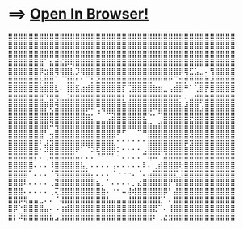 
# ==> [Open In Browser!](https://pvppoverty.github.io/Image-to-Braille-MC-Colored/)

⣿⣿⣿⣿⣿⣿⣿⣿⣿⣿⣿⣿⣿⣿⣿⣿⣿⣿⣿⣿⣿⣿⣿⣿⣿⣿⣿⣿⣿⣿⣿⣿⣿⣿⣿⣿⣿⣿⣿⣿⣿⣿⣿⣿
⣿⣿⣿⣿⣿⣿⣿⣿⣿⣿⣿⣿⣿⣿⣿⣿⣿⣿⣿⣿⣿⣿⣿⣿⣿⣿⣿⣿⣿⣿⣿⣿⣿⣿⣿⣿⣿⣿⣿⣿⣿⣿⣿⣿
⣿⣿⣿⣿⣿⣿⣿⣿⣿⣿⣿⣿⣿⣿⣿⣿⣿⣿⣿⣿⣿⣿⣿⣿⣿⣿⣿⣿⣿⣿⣿⣿⣿⣿⣿⣿⣿⣿⣿⣿⣿⣿⣿⣿
⣿⣿⣿⣿⣿⣿⣿⠁⣦⣾⣮⡿⢿⣿⣿⣿⣿⣿⣿⣿⣿⣿⣿⣿⣿⣿⣿⣿⣿⣿⣿⣿⣿⣿⣿⣿⣿⣿⣿⣿⣿⣿⣿⣿
⣿⣿⣿⣿⣿⣿⡿⣲⣿⢿⢿⣿⣇⡹⢿⣿⣿⣿⣿⣿⣿⣿⣿⣿⣿⣿⣿⣿⣿⣿⣿⣿⣿⡿⢿⣋⣡⣀⠄⢻⣿⣿⣿⣿
⣿⣿⣿⣿⣿⣿⡧⣿⣿⠁⠈⢹⣿⠆⠂⠉⡋⣝⣿⣿⣿⣿⣿⣿⣿⣿⣿⣿⠿⠿⠿⠟⢉⣺⡾⠿⣿⣿⣷⣼⣿⣿⣿⣿
⣿⣿⣿⣿⣿⣿⣷⣿⣿⣇⠄⢸⣿⣯⣴⣾⣿⣿⣿⣿⣿⣿⡏⢉⣿⣿⣿⣿⣷⣶⣀⢠⣾⣿⠛⠁⢁⣿⡟⣿⣿⣿⣿⣿
⣿⣿⣿⣿⣿⣿⣿⠙⣿⢿⣄⣨⣿⣿⣿⣿⣿⣿⣿⣿⣿⣿⡇⢸⣿⣿⣿⣿⣿⣿⣿⣿⣿⠆⠄⣠⣾⣿⣳⣿⣿⣿⣿⣿
⣿⣿⣿⣿⣿⣿⣿⡿⡿⣻⣿⣿⣿⣿⣿⣿⣿⠿⣿⣿⣿⣿⣿⣿⣿⣿⣿⣿⣿⣿⣿⣿⣿⣧⣼⣿⣿⢡⣿⣿⣿⣿⣿⣿
⣿⣿⣿⣿⣿⣿⣿⣷⣾⣿⣿⣿⣿⣿⣿⣥⠄⠘⠈⠛⣻⣿⣿⣿⣿⣿⡿⠫⠄⠛⣿⣿⣿⣿⣿⣿⣿⣿⣿⣿⣿⣿⣿⣿
⣿⣿⣿⣿⣿⣿⣿⣿⣻⣿⣿⣿⣿⣿⣿⣿⣷⣶⣶⣾⣿⣿⣿⣿⣿⣿⣿⣤⣀⣴⣿⣿⣿⣿⣿⣷⣿⣿⣿⣿⣿⣿⣿⣿
⣿⣿⣿⣿⣿⣿⣿⠏⣀⣾⣿⣿⣿⣿⣿⣿⣿⣿⣿⣿⣿⡿⠟⠉⠉⠛⠿⣿⣿⣿⣿⣿⣿⣿⣿⢿⣿⣿⣿⣿⣿⣿⣿⣿
⣿⣿⣿⣿⣿⣿⡟⢠⢾⣿⣿⣿⣿⣿⣿⣿⣿⣿⣿⣿⡏⠄⠄⠄⠄⠄⠄⣿⣿⣿⣿⣿⣿⣿⣿⢽⣿⣿⣿⣿⣿⣿⣿⣿
⣿⣿⣿⣿⣿⣿⠄⣻⣿⣿⣿⣿⣿⡿⠋⠙⣻⣟⣿⣿⣿⡂⠄⠄⠄⠄⢀⣿⣿⣿⣿⣿⣿⣿⣷⣿⣿⣿⣿⣿⣿⣿⣿⣿
⣿⣿⣿⣿⣿⡏⠄⢀⢿⣿⣿⣿⣿⣤⠄⠄⠄⠘⠋⠋⠃⠂⠄⠄⠄⠄⠉⢿⠯⠁⣼⣿⣿⣿⣿⣿⣿⣿⣿⣿⣿⣿⣿⣿
⣿⣿⣿⣿⣿⠄⠄⠄⠸⣿⣿⣿⣿⣿⣧⡀⠄⠄⠄⠄⢠⠄⠄⠄⠄⠄⠇⠄⢀⣾⣿⣿⣿⢗⣿⣿⣿⣿⣿⣿⣿⣿⣿⣿
⣿⣿⣿⣿⠁⠄⠄⠄⠈⢻⣿⣿⣿⣿⣿⣷⡄⠄⠄⠄⠈⠐⠐⠒⠄⠈⠄⣴⣿⣿⣿⣿⣏⣸⣿⣿⣿⣿⣿⣿⣿⣿⣿⣿
⣿⣿⣿⠇⠄⠄⠄⠄⢀⣽⣿⣿⣿⣿⣿⣿⣿⣦⡀⠁⠄⠄⠄⠄⡀⣔⣿⣿⣿⣿⣿⡟⢻⣿⣿⣿⣿⣿⣿⣿⣿⣿⣿⣿
⣿⣿⣿⠄⠄⠄⠄⠄⢀⢍⣻⣿⣿⣿⣿⣿⣿⣿⣷⠄⠐⠂⠤⢼⢾⣿⣿⣿⣿⣿⡿⠃⣼⣿⣿⣿⣿⣿⣿⣿⣿⣿⣿⣿
⣿⣿⡿⢿⣤⣤⣀⠄⠄⠈⢼⣿⣿⣿⣿⣿⣿⣿⣿⣧⣤⣤⣤⣼⣿⣿⣿⣿⣿⣏⠁⠄⣿⣿⣿⣿⣿⣿⣿⣿⣿⣿⣿⣿
⣿⡿⠑⣿⣿⣿⣿⣤⠄⠠⢰⣾⣿⣿⣿⣿⣿⣿⣿⣿⣿⣿⣿⣿⣿⣿⣿⣿⣟⠉⠄⢸⣿⣿⣿⣿⣿⣿⣿⣿⣿⣿⣿⣿
⣿⡇⠽⣿⣿⣿⣿⣿⣧⣠⣹⣿⣿⣿⣿⣿⣿⣿⣿⣿⣿⣿⣿⣿⣿⣿⣿⣿⠆⢀⣔⣺⣿⣿⣿⣿⣿⣿⣿⣿⣿⣿⣿⣿
